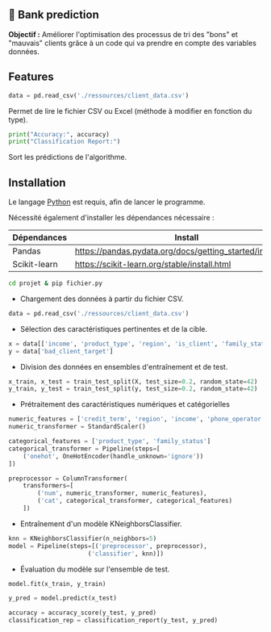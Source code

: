 ## 🏦 Bank prediction

**Objectif :** Améliorer l'optimisation des processus de tri des "bons" et "mauvais" clients grâce à un code qui va prendre en compte des variables données.

## Features

```python
data = pd.read_csv('./ressources/client_data.csv')
```

Permet de lire le fichier CSV ou Excel (méthode à modifier en fonction du type).

```python
print("Accuracy:", accuracy)
print("Classification Report:")
```

Sort les prédictions de l'algorithme.

## Installation

Le langage [Python](https://www.python.org/downloads/) est requis, afin de lancer le programme.

Nécessité également d'installer les dépendances nécessaire :

| Dépendances  | Install                                                     |
| ------------ | ----------------------------------------------------------- |
| Pandas       | https://pandas.pydata.org/docs/getting_started/install.html |
| Scikit-learn | https://scikit-learn.org/stable/install.html                |

```sh
cd projet & pip fichier.py
```

- Chargement des données à partir du fichier CSV.

```python
data = pd.read_csv('./ressources/client_data.csv')
```

- Sélection des caractéristiques pertinentes et de la cible.

```python
x = data[['income', 'product_type', 'region', 'is_client', 'family_status', 'credit_term', 'phone_operator']]
y = data['bad_client_target']
```

- Division des données en ensembles d'entraînement et de test.

```python
x_train, x_test = train_test_split(X, test_size=0.2, random_state=42)
y_train, y_test = train_test_split(y, test_size=0.2, random_state=42)
```

- Prétraitement des caractéristiques numériques et catégorielles

```python
numeric_features = ['credit_term', 'region', 'income', 'phone_operator', 'is_client']
numeric_transformer = StandardScaler()

categorical_features = ['product_type', 'family_status']
categorical_transformer = Pipeline(steps=[
    ('onehot', OneHotEncoder(handle_unknown='ignore'))
])

preprocessor = ColumnTransformer(
    transformers=[
        ('num', numeric_transformer, numeric_features),
        ('cat', categorical_transformer, categorical_features)
    ])
```

- Entraînement d'un modèle KNeighborsClassifier.

```python
knn = KNeighborsClassifier(n_neighbors=5)
model = Pipeline(steps=[('preprocessor', preprocessor),
                      ('classifier', knn)])
```

- Évaluation du modèle sur l'ensemble de test.

```python
model.fit(x_train, y_train)

y_pred = model.predict(x_test)

accuracy = accuracy_score(y_test, y_pred)
classification_rep = classification_report(y_test, y_pred)
```
